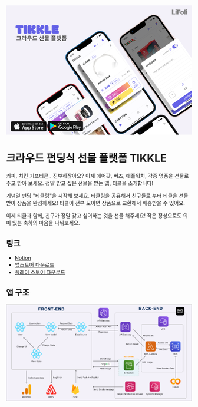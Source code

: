   <a align="center" href="https://eumseungju.notion.site/RN-TIKKLE-6d775f688dc04a41bb54d1b9b4cff18d?pvs=4">
    <img src="Frame1433.png" alt="tincle" width="700">
  </a>
  
# 크라우드 펀딩식 선물 플랫폼 TIKKLE

커피, 치킨 기프티콘.. 진부하잖아요?
이제 에어팟, 버즈, 애플워치, 각종 명품을 선물로 주고 받아 보세요.
정말 받고 싶은 선물을 받는 앱, 티클을 소개합니다!

기념일 펀딩 "티클링"을 시작해 보세요.
티클링을 공유해서 친구들로 부터 티클을 선물 받아 상품을 완성하세요!
티클이 전부 모이면 상품으로 교환해서 배송받을 수 있어요.

이제 티클과 함께, 친구가 정말 갖고 싶어하는 것을 선물 해주세요!
작은 정성으로도 의미 있는 축하의 마음을 나눠보세요.
## 링크
- [‎Notion](https://eumseungju.notion.site/RN-TIKKLE-6d775f688dc04a41bb54d1b9b4cff18d?pvs=4)
- [‎앱스토어 다운로드](https://apps.apple.com/kr/app/%ED%8B%B0%ED%81%B4/id6471217574)
- [‎플레이 스토어 다운로드](https://play.google.com/store/apps/details?id=com.tikkle_revive_ios&hl=ko-KR)

## 앱 구조
<a>
   <img src="Group771.png" alt="tincle" width="700">
</a>